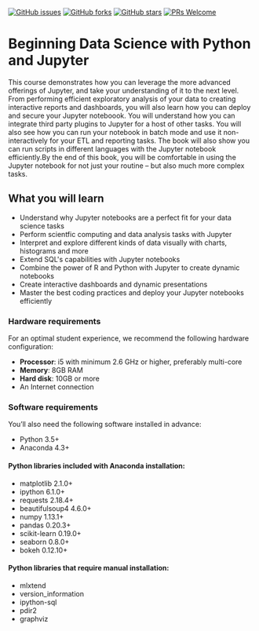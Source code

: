 [![GitHub issues](https://img.shields.io/github/issues/TrainingByPackt/Beginning-Data-Science-with-Python-and-Jupyter.svg)](https://github.com/TrainingByPackt/Beginning-Data-Science-with-Python-and-Jupyter/issues)
[![GitHub forks](https://img.shields.io/github/forks/TrainingByPackt/Beginning-Data-Science-with-Python-and-Jupyter.svg)](https://github.com/TrainingByPackt/Beginning-Data-Science-with-Python-and-Jupyter/network)
[![GitHub stars](https://img.shields.io/github/stars/TrainingByPackt/Beginning-Data-Science-with-Python-and-Jupyter.svg)](https://github.com/TrainingByPackt/Beginning-Data-Science-with-Python-and-Jupyter/stargazers)
[![PRs Welcome](https://img.shields.io/badge/PRs-welcome-brightgreen.svg)](https://github.com/TrainingByPackt/Beginning-Data-Science-with-Python-and-Jupyter/pulls)



# Beginning Data Science with Python and Jupyter
This course demonstrates how you can leverage the more advanced offerings of Jupyter, and take your understanding of it to the next level. From performing efficient exploratory analysis of your data to creating interactive reports and dashboards, you will also learn how you can deploy and secure your Jupyter noteboook. You will understand how you can integrate third party plugins to Jupyter for a host of other tasks. You will also see how you can run your notebook in batch mode and use it non-interactively for your ETL and reporting tasks. The book will also show you can run scripts in different languages with the Jupyter notebook efficiently.By the end of this book, you will be comfortable in using the Jupyter notebook for not just your routine – but also much more complex tasks.


## What you will learn
* Understand why Jupyter notebooks are a perfect fit for your data science tasks
* Perform scientfic computing and data analysis tasks with Jupyter
* Interpret and explore different kinds of data visually with charts, histograms and more
* Extend SQL's capabilities with Jupyter notebooks
* Combine the power of R and Python with Jupyter to create dynamic notebooks
* Create interactive dashboards and dynamic presentations
* Master the best coding practices and deploy your Jupyter notebooks efficiently


### Hardware requirements
For an optimal student experience, we recommend the following hardware configuration:
* **Processor**: i5 with minimum 2.6 GHz or higher, preferably multi-core
* **Memory**: 8GB RAM
* **Hard disk**: 10GB or more 
* An Internet connection



### Software requirements
You’ll also need the following software installed in advance:
* Python 3.5+
* Anaconda 4.3+

#### Python libraries included with Anaconda installation:
* matplotlib 2.1.0+
* ipython 6.1.0+
* requests 2.18.4+
* beautifulsoup4 4.6.0+
* numpy 1.13.1+
* pandas 0.20.3+
* scikit-learn 0.19.0+
* seaborn 0.8.0+
* bokeh 0.12.10+

#### Python libraries that require manual installation:
* mlxtend
* version_information
* ipython-sql
* pdir2
* graphviz




